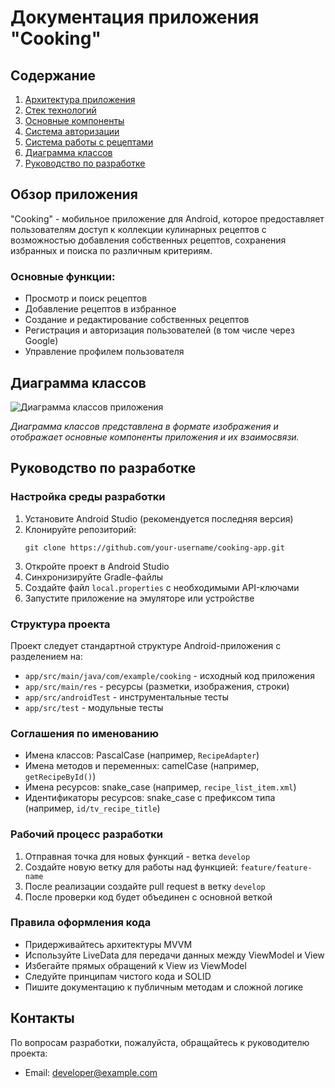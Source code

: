 # Документация приложения "Cooking"

## Содержание

1. [Архитектура приложения](architecture.md)
2. [Стек технологий](tech_stack.md)
3. [Основные компоненты](components.md)
4. [Система авторизации](auth.md)
5. [Система работы с рецептами](recipes.md)
6. [Диаграмма классов](#диаграмма-классов)
7. [Руководство по разработке](#руководство-по-разработке)

## Обзор приложения

"Cooking" - мобильное приложение для Android, которое предоставляет пользователям доступ к коллекции кулинарных рецептов с возможностью добавления собственных рецептов, сохранения избранных и поиска по различным критериям.

### Основные функции:

- Просмотр и поиск рецептов
- Добавление рецептов в избранное
- Создание и редактирование собственных рецептов
- Регистрация и авторизация пользователей (в том числе через Google)
- Управление профилем пользователя

## Диаграмма классов

![Диаграмма классов приложения](class_diagram.png)

_Диаграмма классов представлена в формате изображения и отображает основные компоненты приложения и их взаимосвязи._

## Руководство по разработке

### Настройка среды разработки

1. Установите Android Studio (рекомендуется последняя версия)
2. Клонируйте репозиторий:
   ```
   git clone https://github.com/your-username/cooking-app.git
   ```
3. Откройте проект в Android Studio
4. Синхронизируйте Gradle-файлы
5. Создайте файл `local.properties` с необходимыми API-ключами
6. Запустите приложение на эмуляторе или устройстве

### Структура проекта

Проект следует стандартной структуре Android-приложения с разделением на:

- `app/src/main/java/com/example/cooking` - исходный код приложения
- `app/src/main/res` - ресурсы (разметки, изображения, строки)
- `app/src/androidTest` - инструментальные тесты
- `app/src/test` - модульные тесты

### Соглашения по именованию

- Имена классов: PascalCase (например, `RecipeAdapter`)
- Имена методов и переменных: camelCase (например, `getRecipeById()`)
- Имена ресурсов: snake_case (например, `recipe_list_item.xml`)
- Идентификаторы ресурсов: snake_case с префиксом типа (например, `id/tv_recipe_title`)

### Рабочий процесс разработки

1. Отправная точка для новых функций - ветка `develop`
2. Создайте новую ветку для работы над функцией: `feature/feature-name`
3. После реализации создайте pull request в ветку `develop`
4. После проверки код будет объединен с основной веткой

### Правила оформления кода

- Придерживайтесь архитектуры MVVM
- Используйте LiveData для передачи данных между ViewModel и View
- Избегайте прямых обращений к View из ViewModel
- Следуйте принципам чистого кода и SOLID
- Пишите документацию к публичным методам и сложной логике

## Контакты

По вопросам разработки, пожалуйста, обращайтесь к руководителю проекта:
- Email: developer@example.com 